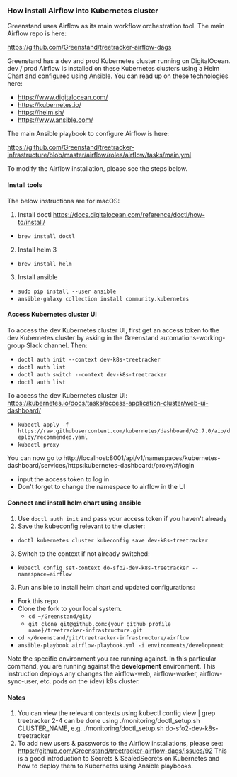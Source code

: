 ### How install Airflow into Kubernetes cluster
Greenstand uses Airflow as its main workflow orchestration tool. The main Airflow repo is here:

https://github.com/Greenstand/treetracker-airflow-dags

Greenstand has a dev and prod Kubernetes cluster running on DigitalOcean. dev / prod Airflow is installed on these Kubernetes clusters using a Helm Chart and configured using Ansible. You can read up on these technologies here:
- https://www.digitalocean.com/
- https://kubernetes.io/
- https://helm.sh/
- https://www.ansible.com/

The main Ansible playbook to configure Airflow is here:

https://github.com/Greenstand/treetracker-infrastructure/blob/master/airflow/roles/airflow/tasks/main.yml

To modify the Airflow installation, please see the steps below.

#### Install tools
The below instructions are for macOS:
1. Install doctl https://docs.digitalocean.com/reference/doctl/how-to/install/
- `brew install doctl`
2. Install helm 3
- `brew install helm`
3. Install ansible
- `sudo pip install --user ansible`
- `ansible-galaxy collection install community.kubernetes`

#### Access Kubernetes cluster UI
To access the dev Kubernetes cluster UI, first get an access token to the dev Kubernetes cluster by asking in the Greenstand automations-working-group Slack channel. Then:
- `doctl auth init --context dev-k8s-treetracker`
- `doctl auth list`
- `doctl auth switch --context dev-k8s-treetracker`
- `doctl auth list`

To access the dev Kubernetes cluster UI:
https://kubernetes.io/docs/tasks/access-application-cluster/web-ui-dashboard/
- `kubectl apply -f https://raw.githubusercontent.com/kubernetes/dashboard/v2.7.0/aio/deploy/recommended.yaml`
- `kubectl proxy`

You can now go to
http://localhost:8001/api/v1/namespaces/kubernetes-dashboard/services/https:kubernetes-dashboard:/proxy/#/login
- input the access token to log in
- Don't forget to change the namespace to airflow in the UI

#### Connect and install helm chart using ansible
1. Use `doctl auth init` and pass your access token if you haven't already
2. Save the kubeconfig relevant to the cluster:
- `doctl kubernetes cluster kubeconfig save dev-k8s-treetracker`
3. Switch to the context if not already switched:
- `kubectl config set-context do-sfo2-dev-k8s-treetracker --namespace=airflow` 
3. Run ansible to install helm chart and updated configurations:
- Fork this repo.
- Clone the fork to your local system.
  - `cd ~/Greenstand/git/`
  - `git clone git@github.com:{your github profile name}/treetracker-infrastructure.git`
- `cd ~/Greenstand/git/treetracker-infrastructure/airflow`
- `ansible-playbook airflow-playbook.yml -i environments/development`

Note the specific environment you are running against. In this particular command, you are running against the **development** environment. This instruction deploys any changes the airflow-web, airflow-worker, airflow-sync-user, etc. pods on the (dev) k8s cluster.

#### Notes
1. You can view the relevant contexts using kubectl config view | grep treetracker 2-4 can be done using ./monitoring/doctl_setup.sh CLUSTER_NAME, e.g. ./monitoring/doctl_setup.sh do-sfo2-dev-k8s-treetracker
2. To add new users & passwords to the Airflow installations, please see:
https://github.com/Greenstand/treetracker-airflow-dags/issues/92
This is a good introduction to Secrets & SealedSecrets on Kubernetes and how to deploy them to Kubernetes using Ansible playbooks.